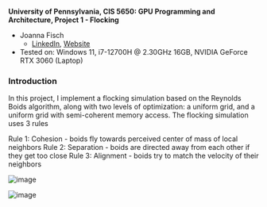 **University of Pennsylvania, CIS 5650: GPU Programming and Architecture,
Project 1 - Flocking**

* Joanna Fisch
  * [LinkedIn](https://www.linkedin.com/in/joanna-fisch-bb2979186/), [Website](https://sites.google.com/view/joannafischsportfolio/home)
* Tested on: Windows 11, i7-12700H @ 2.30GHz 16GB, NVIDIA GeForce RTX 3060 (Laptop)

### Introduction

In this project, I implement a flocking simulation based on the Reynolds Boids algorithm, along with two levels of optimization: a uniform grid, and a uniform grid with semi-coherent memory access. The flocking simulation uses 3 rules 

Rule 1: Cohesion - boids fly towards perceived center of mass of local neighbors
Rule 2: Separation - boids are directed away from each other if they get too close
Rule 3: Alignment - boids try to match the velocity of their neighbors

![image](https://github.com/user-attachments/assets/d3629244-95a5-4c00-8fb3-d3069162f97a)

![image](https://github.com/user-attachments/assets/094207bd-2b86-4840-b8af-81e9b4da7d75)
